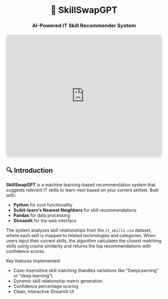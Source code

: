 <div align="center">
  <h1>🚀 SkillSwapGPT</h1>
  <h3>AI-Powered IT Skill Recommender System</h3>

  <!-- YouTube Video Embed -->
  <div style="width: 100%; max-width: 700px; margin: 20px auto;">
    <iframe 
      width="100%" 
      height="394" 
      src="https://youtu.be/Ap_Q9KL5HEo" 
      frameborder="0" 
      allow="accelerometer; autoplay; clipboard-write; encrypted-media; gyroscope; picture-in-picture" 
      allowfullscreen
      style="border-radius: 8px; box-shadow: 0 4px 8px rgba(0,0,0,0.1);">
    </iframe>
  </div>
</div>

## 🔍 Introduction
**SkillSwapGPT** is a machine learning-based recommendation system that suggests relevant IT skills to learn next based on your current skillset. Built with:

- **Python** for core functionality
- **Scikit-learn's Nearest Neighbors** for skill recommendations
- **Pandas** for data processing
- **Streamlit** for the web interface

The system analyzes skill relationships from the `it_skills.csv` dataset, where each skill is mapped to related technologies and categories. When users input their current skills, the algorithm calculates the closest matching skills using cosine similarity and returns the top recommendations with confidence scores.

Key features implemented:
- Case-insensitive skill matching (handles variations like "DeepLearning" or "deep learning")
- Dynamic skill relationship matrix generation
- Confidence percentage scoring
- Clean, interactive Streamlit UI
</div>
